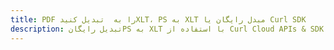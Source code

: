 ---title: PDF را به  تبدیل کنیدXLT، PS به XLT مبدل رایگان یا Curl SDKdescription: تبدیل رایگانPS به XLT با استفاده از Curl Cloud APIs & SDK همچنین اسناد PDF را در Cloud ایجاد، ویرایش و رندر کنید.---